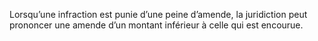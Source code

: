 Lorsqu’une infraction est punie d’une peine d’amende, la juridiction peut prononcer une amende d’un montant inférieur à celle qui est encourue.